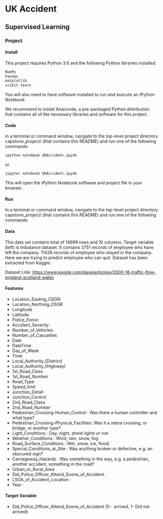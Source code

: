 
# UK Accident

## Supervised Learning

### Project

#### Install

This project requires Python 3.6 and the following Python libraries installed:


```python
NumPy
Pandas
matplotlib
scikit-learn
```

You will also need to have software installed to run and execute an iPython Notebook

We recommend to install Anaconda, a pre-packaged Python distribution that contains all of the necessary libraries and software for this project.

#### Code

In a terminal or command window, navigate to the top-level project directory capstone_project/ (that contains this README) and run one of the following commands:


```python
ipython notebook UKAccident.ipynb
```

or


```python
jupyter notebook UKAccident.ipynb
```

This will open the iPython Notebook software and project file in your browser.

#### Run

In a terminal or command window, navigate to the top-level project directory capstone_project/ (that contains this README) and run one of the following commands:

#### Data

This data set contains total of 14999 rows and 10 columns. Target variable (left) is imbalance dataset. It contains 3751 records of employee who have left the company. 11428 records of employee who stayed in the company. Here we are trying to predict employee who can quit. Dataset has been extracted from Kaggle.

Dataset Link: https://www.kaggle.com/daveianhickey/2000-16-traffic-flow-england-scotland-wales

#### Features

- Location_Easting_OSGR:
- Location_Northing_OSGR
- Longitude
- Latitude: 
- Police_Force:
- Accident_Severity:
- Number_of_Vehicles
- Number_of_Casualties
- Date
- DateTime
- Day_of_Week
- Time
- Local_Authority_(District)
- Local_Authority_(Highway)
- 1st_Road_Class
- 1st_Road_Number
- Road_Type
- Speed_limit
- Junction_Detail
- Junction_Control
- 2nd_Road_Class
- 2nd_Road_Number
- Pedestrian_Crossing-Human_Control : Was there a human controller and what type?
- Pedestrian_Crossing-Physical_Facilities: Was it a zebra crossing, or bridge, or another type?
- Light_Conditions : Day, night, street lights or not.
- Weather_Conditions : Wind, rain, snow, fog.
- Road_Surface_Conditions : Wet, snow, ice, flood.
- Special_Conditions_at_Site : Was anything broken or defective, e.g. an obscured sign?
- Carriageway_Hazards : Was something in the way, e.g. a pedestrian, another accident, something in the road?
- Urban_or_Rural_Area
- Did_Police_Officer_Attend_Scene_of_Accident : 
- LSOA_of_Accident_Location : 
- Year :


#### Target Variable

- Did_Police_Officer_Attend_Scene_of_Accident (0 - arrived, 1- Did not arrived)
